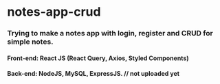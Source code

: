 # notes-app-crud

### Trying to make a notes app with login, register and CRUD for simple notes.
#### Front-end: React JS (React Query, Axios, Styled Components)
#### Back-end: NodeJS, MySQL, ExpressJS.     // not uploaded yet
